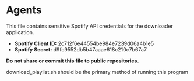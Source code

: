 # Agents

This file contains sensitive Spotify API credentials for the downloader application.

- **Spotify Client ID:** 2c712f6e44554be984e7239d06a4b1e5
- **Spotify Secret:**   d9fc9552db5b47aaae618c210c7b67a7

**Do not share or commit this file to public repositories.**

download_playlist.sh should be the primary method of running this program
